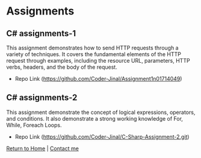 # Assignments

## C# assignments-1
This assignment demonstrates how to send HTTP requests through a variety of techniques. It covers the fundamental elements of the HTTP request through examples, including the resource URL, parameters, HTTP verbs, headers, and the body of the request. 

- Repo Link (https://github.com/Coder-Jinal/Assignment1n01714049)

## C# assignments-2
This assignment demonstrate the concept of logical expressions, operators, and conditions. It also demonstrate a strong working knowledge of For, While, Foreach Loops.

- Repo Link (https://github.com/Coder-Jinal/C-Sharp-Assignment-2.git)

[Return to Home](https://github.com/Coder-Jinal/Markdown-Portfolio.git) | [Contact me](https://www.linkedin.com/in/jinalpatel1812/)